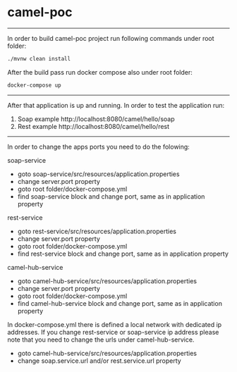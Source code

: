 # camel-poc
---

In order to build camel-poc project run following commands under root folder:
```bash
./mvnw clean install
```

After the build pass run docker compose also under root folder:
```bash
docker-compose up
```

---
After that application is up and running. In order to test the application run:
1. Soap example
   http://localhost:8080/camel/hello/soap
2. Rest example
   http://localhost:8080/camel/hello/rest

---
In order to change the apps ports you need to do the folowing:

soap-service
   * goto soap-service/src/resources/application.properties
   * change server.port property
   * goto root folder/docker-compose.yml
   * find soap-service block and change port, same as in application property

rest-service
   * goto rest-service/src/resources/application.properties
   * change server.port property
   * goto root folder/docker-compose.yml
   * find rest-service block and change port, same as in application property

camel-hub-service
   * goto camel-hub-service/src/resources/application.properties
   * change server.port property
   * goto root folder/docker-compose.yml
   * find camel-hub-service block and change port, same as in application property

In docker-compose.yml there is defined a local network with dedicated ip addresses.
If you change rest-service or soap-service ip address please note that you need to change
the urls under camel-hub-service.
   * goto camel-hub-service/src/resources/application.properties
   * change soap.service.url and/or rest.service.url property 